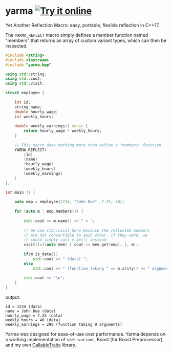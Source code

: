 # yarma <a target="_blank" href="http://melpon.org/wandbox/permlink/huhA2GdFq64cM4Ya">![Try it online][badge.wandbox]</a>
Yet Another Reflection Macro: easy, portable, flexible reflection in C++17.

The `YARMA_REFLECT` macro simply defines a member function named "members" that returns an array of custom variant types, which can then be inspected.
```cpp
#include <string>
#include <iostream>
#include "yarma.hpp"

using std::string;
using std::cout;
using std::visit;

struct employee {
    
    int id;
    string name;
    double hourly_wage;
    int weekly_hours;
    
    double weekly_earnings() const {
        return hourly_wage * weekly_hours;
    }
    
    // This macro does nothing more than define a "members" function
    YARMA_REFLECT(
        (id)
        (name)
        (hourly_wage)
        (weekly_hours)
        (weekly_earnings)
    )
};

int main () {
    
    auto emp = employee{1234, "John Doe", 7.25, 40};
    
    for (auto m : emp.members()) {
        
        std::cout << m.name() << " = ";
        
        // We use std::visit here because the reflected members
        // are not convertible to each other. If they were, we
        // could simply call m.get() instead
        visit([=](auto mem) { cout << mem.get(emp); }, m);
        
        if(m.is_data())
            std::cout << " (data) ";   
        else
            std::cout << " (function taking " << m.arity() << " arguments) ";
        
        std::cout << '\n';
    }
}
```

output:
```console
id = 1234 (data) 
name = John Doe (data) 
hourly_wage = 7.25 (data) 
weekly_hours = 40 (data) 
weekly_earnings = 290 (function taking 0 arguments) 
```
Yarma was designed for ease-of-use over performance. Yarma depends on a working implementation of `std::variant`, Boost (for Boost.Preprocessor), and my own [CallableTraits](https://github.com/badair/callable_traits) library.

[badge.Wandbox]: https://img.shields.io/badge/try%20it-online-blue.svg
